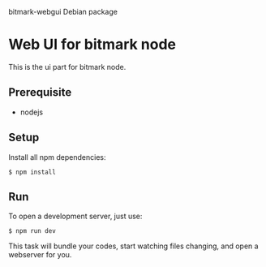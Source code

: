 bitmark-webgui Debian package
# Web UI for bitmark node

This is the ui part for bitmark node.

## Prerequisite

* nodejs

## Setup

Install all npm dependencies:

```
$ npm install
```

## Run

To open a development server, just use:

```
$ npm run dev
```

This task will bundle your codes, start watching files changing, and open a webserver for you.
